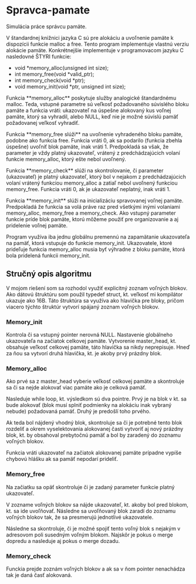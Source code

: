 # Spravca-pamate
Simulácia práce správcu pamäte.

<p>V štandardnej knižnici jazyka C sú pre alokáciu a uvoľnenie pamäte k dispozícii funkcie malloc a free. Tento program implementuje vlastnú verziu alokácie pamäte.
Konkrétnejšie implementuje v programovacom jazyku C nasledovné ŠTYRI funkcie:</p>

* void *memory_alloc(unsigned int size);
* int memory_free(void *valid_ptr);
* int memory_check(void *ptr);
* void memory_init(void *ptr, unsigned int size);

<p>Funkcia **memory_alloc** poskytuje služby analogické štandardnému malloc. Teda, vstupné parametre sú veľkosť požadovaného súvislého bloku pamäte a funkcia vráti: ukazovateľ na úspešne alokovaný kus voľnej pamäte, ktorý sa vyhradil, alebo NULL, keď nie je možné súvislú pamäť požadovanej veľkosť vyhradiť.</p>

<p>Funkcia **memory_free slúži** na uvoľnenie vyhradeného bloku pamäte, podobne ako funkcia free. Funkcia vráti 0, ak sa podarilo (funkcia zbehla úspešne) uvoľniť blok pamäte, inak vráti 1. Predpokladá sa však, že parameter je vždy platný ukazovateľ, vrátený z predchádzajúcich volaní funkcie memory_alloc, ktorý ešte nebol uvoľnený.</p>

<p>Funkcia **memory_check** slúži na skontrolovanie, či parameter (ukazovateľ) je platný ukazovateľ, ktorý bol v nejakom z predchádzajúcich volaní vrátený funkciou memory_alloc a zatiaľ nebol uvoľnený funkciou memory_free. Funkcia vráti 0, ak je ukazovateľ neplatný, inak vráti 1.</p>

<p>Funkcia **memory_init** slúži na inicializáciu spravovanej voľnej pamäte. Predpokladá že funkcia sa volá práve raz pred všetkými inými volaniami memory_alloc, memory_free a memory_check. Ako vstupný parameter funkcie príde blok pamäte, ktorú môžeme použiť pre organizovanie a aj pridelenie voľnej pamäte.</p>

<p>Program využíva iba jednu globálnu premennú na zapamätanie ukazovateľa na pamäť, ktorá vstupuje do funkcie memory_init. Ukazovatele, ktoré prideľuje funkcia memory_alloc musia byť výhradne z bloku pamäte, ktorá bola pridelená funkcii memory_init.</p>

## Stručný opis algoritmu
V mojom riešení som sa rozhodol využiť explicitný zoznam voľných blokov. Ako dátovú štruktúru som použil typedef struct, kt. veľkosť mi kompilátor ukazuje ako 16B. Táto štruktúra sa využíva ako hlavička pre bloky, pričom viacero týchto štruktúr vytvorí spájaný zoznam voľných blokov. 

### Memory_init
<p>Kontrola či sa vstupný pointer nerovná NULL. Nastavenie globálneho ukazovateľa na začiatok celkovej pamäte. Vytvorenie master_head, kt. obsahuje veľkosť celkovej pamäte, táto hlavička sa nikdy neprepisuje. Hneď za ňou sa vytvorí druhá hlavička, kt. je akoby prvý prázdny blok.</p>

### Memory_alloc
<p>Ako prvé sa z master_head vyberie veľkosť celkovej pamäte a skontroluje sa či sa nejde alokovať viac pamäte ako je celková pamäť.

Nasleduje while loop, kt. výsledkom sú dva pointre. Prvý je na blok v kt. sa bude alokovať (blok musí splniť podmienky na alokáciu inak vybraný nebude) požadovaná pamäť. Druhý je predošlí toho prvého. 

Ak teda bol nájdený vhodný blok, skontroluje sa či je potrebné tento blok rozdeliť a okrem vyselektovania alokovanej časti vytvoriť aj nový prázdny blok, kt. by obsahoval prebytočnú pamäť a bol by zaradený do zoznamu voľných blokov.

Funkcia vráti ukazovateľ na začiatok alokovanej pamäte prípadne vypíše chybovú hlášku ak sa pamäť nepodarí prideliť.</p>

### Memory_free
<p>Na začiatku sa opäť skontroluje či je zadaný parameter funkcie platný ukazovateľ.

V zozname voľných blokov sa nájde ukazovateľ, kt. akoby bol pred blokom, kt. sa ide uvoľňovať. Následne sa uvoľňovaný blok zaradí do zoznamu voľných blokov tak, že sa presmerujú jednotlivé ukazovatele. 

Následne sa skontroluje, či je možné spojiť tento voľný blok s nejakým v adresovom poli susedným voľným blokom. Najskôr je pokus o merge dopredu a nasleduje aj pokus o merge dozadu.</p>

### Memory_check
Funckia prejde zoznám voľných blokov a ak sa v ňom pointer nenachádza tak je daná časť alokovaná.
